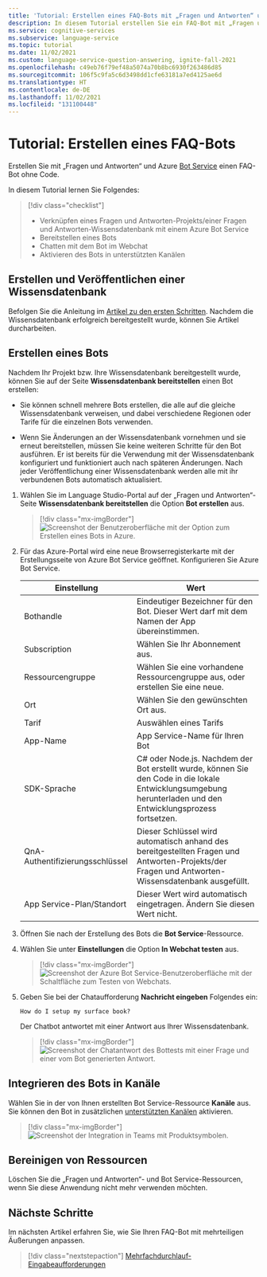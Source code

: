 ```yaml
---
title: 'Tutorial: Erstellen eines FAQ-Bots mit „Fragen und Antworten“ und Azure Bot Service'
description: In diesem Tutorial erstellen Sie ein FAQ-Bot mit „Fragen und Antworten“ und Azure Bot Service ohne Code.
ms.service: cognitive-services
ms.subservice: language-service
ms.topic: tutorial
ms.date: 11/02/2021
ms.custom: language-service-question-answering, ignite-fall-2021
ms.openlocfilehash: c49eb76f79ef48a5074a70b8bc6930f263486d85
ms.sourcegitcommit: 106f5c9fa5c6d3498dd1cfe63181a7ed4125ae6d
ms.translationtype: HT
ms.contentlocale: de-DE
ms.lasthandoff: 11/02/2021
ms.locfileid: "131100448"
---
```

# <a name="tutorial-create-a-faq-bot"></a>Tutorial: Erstellen eines FAQ-Bots

Erstellen Sie mit „Fragen und Antworten“ und Azure [Bot Service](https://azure.microsoft.com/services/bot-service/) einen FAQ-Bot ohne Code.

In diesem Tutorial lernen Sie Folgendes:

<!-- green checkmark -->
> [!div class="checklist"]
> * Verknüpfen eines Fragen und Antworten-Projekts/einer Fragen und Antworten-Wissensdatenbank mit einem Azure Bot Service
> * Bereitstellen eines Bots
> * Chatten mit dem Bot im Webchat
> * Aktivieren des Bots in unterstützten Kanälen

## <a name="create-and-publish-a-knowledge-base"></a>Erstellen und Veröffentlichen einer Wissensdatenbank

Befolgen Sie die Anleitung im [Artikel zu den ersten Schritten](../how-to/create-test-deploy.md). Nachdem die Wissensdatenbank erfolgreich bereitgestellt wurde, können Sie Artikel durcharbeiten.

## <a name="create-a-bot"></a>Erstellen eines Bots

Nachdem Ihr Projekt bzw. Ihre Wissensdatenbank bereitgestellt wurde, können Sie auf der Seite **Wissensdatenbank bereitstellen** einen Bot erstellen:

* Sie können schnell mehrere Bots erstellen, die alle auf die gleiche Wissensdatenbank verweisen, und dabei verschiedene Regionen oder Tarife für die einzelnen Bots verwenden.

* Wenn Sie Änderungen an der Wissensdatenbank vornehmen und sie erneut bereitstellen, müssen Sie keine weiteren Schritte für den Bot ausführen. Er ist bereits für die Verwendung mit der Wissensdatenbank konfiguriert und funktioniert auch nach späteren Änderungen. Nach jeder Veröffentlichung einer Wissensdatenbank werden alle mit ihr verbundenen Bots automatisch aktualisiert.

1. Wählen Sie im Language Studio-Portal auf der „Fragen und Antworten“-Seite **Wissensdatenbank bereitstellen** die Option **Bot erstellen** aus.

    > [!div class="mx-imgBorder"]
    > ![Screenshot der Benutzeroberfläche mit der Option zum Erstellen eines Bots in Azure.](../media/bot-service/create-bot-in-azure.png)

1. Für das Azure-Portal wird eine neue Browserregisterkarte mit der Erstellungsseite von Azure Bot Service geöffnet. Konfigurieren Sie Azure Bot Service.

    |Einstellung |Wert|
    |----------|---------|
    | Bothandle| Eindeutiger Bezeichner für den Bot. Dieser Wert darf mit dem Namen der App übereinstimmen. |
    | Subscription | Wählen Sie Ihr Abonnement aus. |
    | Ressourcengruppe | Wählen Sie eine vorhandene Ressourcengruppe aus, oder erstellen Sie eine neue. |
    | Ort | Wählen Sie den gewünschten Ort aus. |
    | Tarif | Auswählen eines Tarifs |
    |App-Name | App Service-Name für Ihren Bot |
    |SDK-Sprache | C# oder Node.js. Nachdem der Bot erstellt wurde, können Sie den Code in die lokale Entwicklungsumgebung herunterladen und den Entwicklungsprozess fortsetzen. |
    | QnA-Authentifizierungsschlüssel | Dieser Schlüssel wird automatisch anhand des bereitgestellten Fragen und Antworten-Projekts/der Fragen und Antworten-Wissensdatenbank ausgefüllt. |
    | App Service-Plan/Standort | Dieser Wert wird automatisch eingetragen. Ändern Sie diesen Wert nicht. |

1. Öffnen Sie nach der Erstellung des Bots die **Bot Service**-Ressource.
1. Wählen Sie unter **Einstellungen** die Option **In Webchat testen** aus.

    > [!div class="mx-imgBorder"]
    > ![Screenshot der Azure Bot Service-Benutzeroberfläche mit der Schaltfläche zum Testen von Webchats.](../media/bot-service/test-in-web-chat.png)

1. Geben Sie bei der Chataufforderung **Nachricht eingeben** Folgendes ein:

    `How do I setup my surface book?`

    Der Chatbot antwortet mit einer Antwort aus Ihrer Wissensdatenbank.

    > [!div class="mx-imgBorder"]
    > ![Screenshot der Chatantwort des Bottests mit einer Frage und einer vom Bot generierten Antwort.](../media/bot-service/bot-chat.png)

## <a name="integrate-the-bot-with-channels"></a>Integrieren des Bots in Kanäle

Wählen Sie in der von Ihnen erstellten Bot Service-Ressource **Kanäle** aus. Sie können den Bot in zusätzlichen [unterstützten Kanälen](/azure/bot-service/bot-service-manage-channels) aktivieren.

   >[!div class="mx-imgBorder"]
   >![Screenshot der Integration in Teams mit Produktsymbolen.](../media/bot-service/channels.png)

## <a name="clean-up-resources"></a>Bereinigen von Ressourcen

Löschen Sie die „Fragen und Antworten“- und Bot Service-Ressourcen, wenn Sie diese Anwendung nicht mehr verwenden möchten.

## <a name="next-steps"></a>Nächste Schritte

Im nächsten Artikel erfahren Sie, wie Sie Ihren FAQ-Bot mit mehrteiligen Äußerungen anpassen.
> [!div class="nextstepaction"]
> [Mehrfachdurchlauf-Eingabeaufforderungen](guided-conversations.md)

